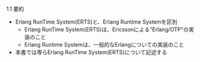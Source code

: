 1.1 要約

- Erlang RunTime System(ERTS)と、Erlang Runtime Systemを区別
    - Erlang RunTime System(ERTS)は、Ericssonによる"Erlang/OTP"の実装のこと
    - Erlang Runtime Systemは、一般的なErlangについての実装のこと
- 本書では専らErlang RunTime System(ERTS)について記述する